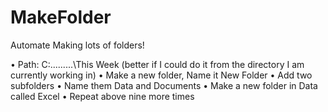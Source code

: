 # MakeFolder
Automate Making lots of folders!



•	Path: C:\.........\This Week (better if I could do it from the directory I am currently working in)
•	Make a new folder, Name it New Folder
•	Add two subfolders
•	Name them Data and Documents
•	Make a new folder in Data called Excel
•	Repeat above nine more times
